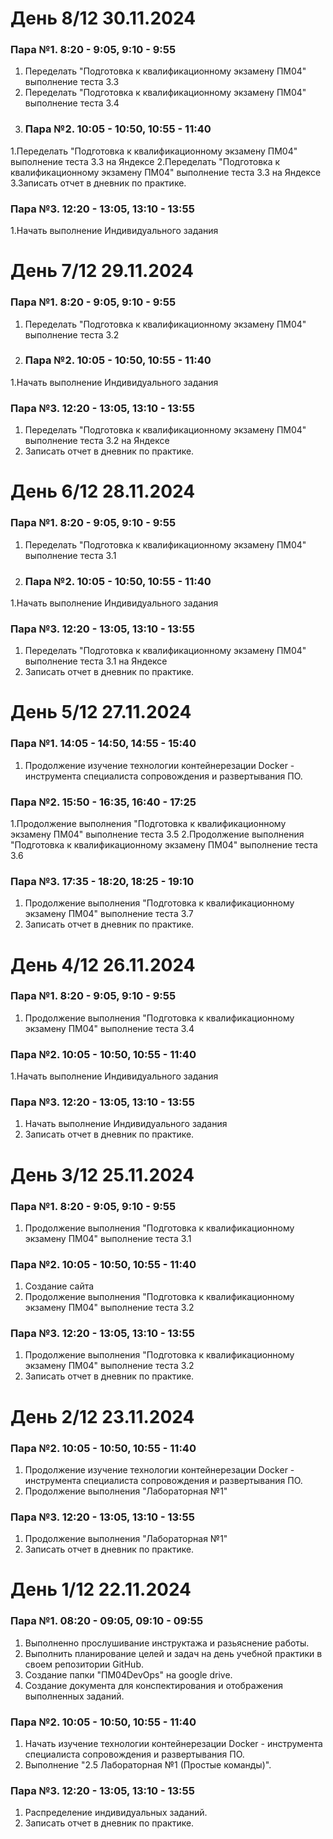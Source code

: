 # День 8/12 30.11.2024
### Пара №1. 8:20 - 9:05, 9:10 - 9:55 
1. Переделать "Подготовка к квалификационному экзамену ПМ04" выполнение теста 3.3
2. Переделать "Подготовка к квалификационному экзамену ПМ04" выполнение теста 3.4
3. ### Пара №2. 10:05 - 10:50, 10:55 - 11:40
1.Переделать "Подготовка к квалификационному экзамену ПМ04" выполнение теста 3.3 на Яндексе
2.Переделать "Подготовка к квалификационному экзамену ПМ04" выполнение теста 3.3 на Яндексе
3.Записать отчет в дневник по практике.
### Пара №3. 12:20 - 13:05, 13:10 - 13:55
1.Начать выполнение Индивидуального задания

# День 7/12 29.11.2024
### Пара №1. 8:20 - 9:05, 9:10 - 9:55 
1. Переделать "Подготовка к квалификационному экзамену ПМ04" выполнение теста 3.2
2. ### Пара №2. 10:05 - 10:50, 10:55 - 11:40
1.Начать выполнение Индивидуального задания
### Пара №3. 12:20 - 13:05, 13:10 - 13:55
1. Переделать "Подготовка к квалификационному экзамену ПМ04" выполнение теста 3.2 на Яндексе
2. Записать отчет в дневник по практике.

# День 6/12 28.11.2024
### Пара №1. 8:20 - 9:05, 9:10 - 9:55 
1. Переделать "Подготовка к квалификационному экзамену ПМ04" выполнение теста 3.1
2. ### Пара №2. 10:05 - 10:50, 10:55 - 11:40
1.Начать выполнение Индивидуального задания
### Пара №3. 12:20 - 13:05, 13:10 - 13:55
1. Переделать "Подготовка к квалификационному экзамену ПМ04" выполнение теста 3.1 на Яндексе
2. Записать отчет в дневник по практике.


# День 5/12 27.11.2024
### Пара №1. 14:05 - 14:50, 14:55 - 15:40
1. Продолжение изучение технологии контейнерезации Docker - инструмента специалиста сопровождения и развертывания ПО.
### Пара №2. 15:50 - 16:35, 16:40 - 17:25
1.Продолжение выполнения "Подготовка к квалификационному экзамену ПМ04" выполнение теста 3.5
2.Продолжение выполнения "Подготовка к квалификационному экзамену ПМ04" выполнение теста 3.6
### Пара №3. 17:35 - 18:20, 18:25 - 19:10
1. Продолжение выполнения "Подготовка к квалификационному экзамену ПМ04" выполнение теста 3.7
2. Записать отчет в дневник по практике.



# День 4/12 26.11.2024
### Пара №1. 8:20 - 9:05, 9:10 - 9:55 
1. Продолжение выполнения "Подготовка к квалификационному экзамену ПМ04" выполнение теста 3.4
### Пара №2. 10:05 - 10:50, 10:55 - 11:40
1.Начать выполнение Индивидуального задания
### Пара №3. 12:20 - 13:05, 13:10 - 13:55
1. Начать выполнение Индивидуального задания
2. Записать отчет в дневник по практике.

# День 3/12 25.11.2024
### Пара №1. 8:20 - 9:05, 9:10 - 9:55
1. Продолжение выполнения "Подготовка к квалификационному экзамену ПМ04" выполнение теста 3.1
### Пара №2. 10:05 - 10:50, 10:55 - 11:40
1. Создание сайта
2. Продолжение выполнения "Подготовка к квалификационному экзамену ПМ04" выполнение теста 3.2
### Пара №3. 12:20 - 13:05, 13:10 - 13:55
1. Продолжение выполнения "Подготовка к квалификационному экзамену ПМ04" выполнение теста 3.2
2. Записать отчет в дневник по практике.


# День 2/12 23.11.2024
### Пара №2. 10:05 - 10:50, 10:55 - 11:40
1. Продолжение изучение технологии контейнерезации Docker - инструмента специалиста сопровождения и развертывания ПО.
2. Продолжение выполнения "Лабораторная №1"
### Пара №3. 12:20 - 13:05, 13:10 - 13:55
1. Продолжение выполнения "Лабораторная №1"
2. Записать отчет в дневник по практике.
# День 1/12 22.11.2024
### Пара №1. 08:20 - 09:05, 09:10 - 09:55
1. Выполненно прослушивание инструктажа и разьяснение работы.
2. Выполнить планирование целей и задач на день учебной практики в своем репозитории GitHub.
3. Создание папки "ПМ04DevOps" на google drive.
4. Создание документа для конспектирования и отображения выполненных заданий.
### Пара №2. 10:05 - 10:50, 10:55 - 11:40
1. Начать изучение технологии контейнерезации Docker - инструмента специалиста сопровождения и развертывания ПО.
2. Выполнение "2.5 Лабораторная №1 (Простые команды)".
### Пара №3. 12:20 - 13:05, 13:10 - 13:55
1. Распределение индивидуальных заданий.
2. Записать отчет в дневник по практике.

